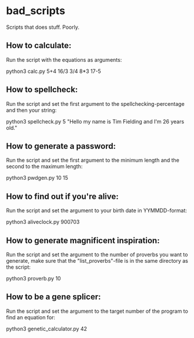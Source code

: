 # bad_scripts
Scripts that does stuff. Poorly.

## How to calculate:
Run the script with the equations as arguments:

python3 calc.py 5+4 16/3 3/4 8\*3 17-5

## How to spellcheck:
Run the script and set the first argument to the spellchecking-percentage and then your string:

python3 spellcheck.py 5 "Hello my name is Tim Fielding and I'm 26 years old."

## How to generate a password:
Run the script and set the first argument to the minimum length and the second to the maximum length:

python3 pwdgen.py 10 15

## How to find out if you're alive:
Run the script and set the argument to your birth date in YYMMDD-format:

python3 aliveclock.py 900703

## How to generate magnificent inspiration:
Run the script and set the argument to the number of proverbs you want to generate, make sure that the "list\_proverbs"-file is in the same directory as the script:

python3 proverb.py 10

## How to be a gene splicer:
Run the script and set the argument to the target number of the program to find an equation for:

python3 genetic\_calculator.py 42

